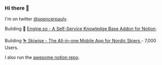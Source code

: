 ### Hi there 👋

I'm on twitter [@spencerpauly](https://twitter.com/SpencerPauly).

Building 🚂&nbsp;[Engine.so - A Self-Service Knowledge Base Addon for Notion](https://engine.so).

Building [⛷️   Skiwise - The All-in-one Mobile App for Nordic Skiers ](https://skiwise-app.com) - 7,000 Users.

I also run the [awesome notion repo](https://github.com/spencerpauly/awesome-notion).

<!--
**spencerpauly/spencerpauly** is a ✨ _special_ ✨ repository because its `README.md` (this file) appears on your GitHub profile.

Here are some ideas to get you started:

- 🔭 I’m currently working on ...
- 🌱 I’m currently learning ...
- 👯 I’m looking to collaborate on ...
- 🤔 I’m looking for help with ...
- 💬 Ask me about ...
- 📫 How to reach me: ...
- 😄 Pronouns: ...
- ⚡ Fun fact: ...
-->
